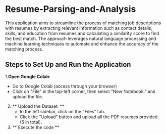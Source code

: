 # Resume-Parsing-and-Analysis
This application aims to streamline the process of matching job descriptions with resumes by extracting relevant information such as contact details, skills, and education from resumes and calculating a similarity score to find the best match. The approach leverages natural language processing and machine learning techniques to automate and enhance the accuracy of the matching process.

## Steps to Set Up and Run the Application
1.**Open Google Colab:**
  - Go to Google Colab (access through your browser)
  - Click on "File" in the top-left corner, then select "New Notebook." and upload the file.
2. ** Upload the Dataset: **
    - In the left sidebar, click on the "Files" tab.
    - Click the "Upload" button and upload all the PDF resumes provided (5 in total).
3. ** Execute the code **


